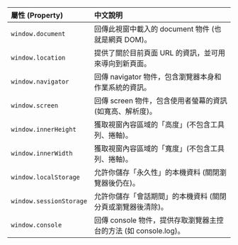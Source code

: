 | 屬性 (Property) | 中文說明 |
| :--- | :--- |
| `window.document` | 回傳此視窗中載入的 document 物件 (也就是網頁 DOM)。 |
| `window.location` | 提供了關於目前頁面 URL 的資訊，並可用來導向到新頁面。 |
| `window.navigator` | 回傳 navigator 物件，包含瀏覽器本身和作業系統的資訊。 |
| `window.screen` | 回傳 screen 物件，包含使用者螢幕的資訊 (如寬高、解析度)。 |
| `window.innerHeight` | 獲取視窗內容區域的「高度」(不包含工具列、捲軸)。 |
| `window.innerWidth` | 獲取視窗內容區域的「寬度」(不包含工具列、捲軸)。 |
| `window.localStorage` | 允許你儲存「永久性」的本機資料 (關閉瀏覽器後仍在)。 |
| `window.sessionStorage` | 允許你儲存「會話期間」的本機資料 (關閉分頁或瀏覽器後清除)。 |
| `window.console` | 回傳 console 物件，提供存取瀏覽器主控台的方法 (如 console.log)。 |
